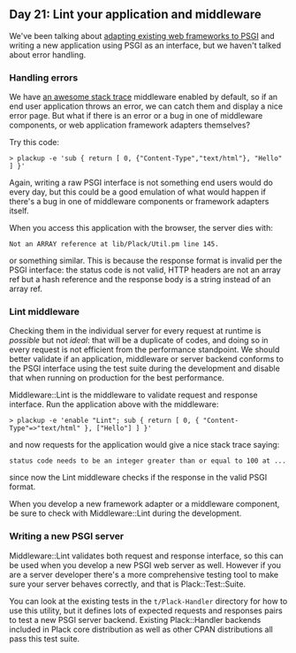 ## Day 21: Lint your application and middleware

We've been talking about [adapting existing web frameworks to PSGI](http://advent.plackperl.org/2009/12/day-8-adapting-web-frameworks-to-psgi.html) and writing a new application using PSGI as an interface, but we haven't talked about error handling. 

### Handling errors

We have [an awesome stack trace](http://advent.plackperl.org/2009/12/day-3-using-plackup.html) middleware enabled by default, so if an end user application throws an error, we can catch them and display a nice error page. But what if there is an error or a bug in one of middleware components, or web application framework adapters themselves?

Try this code:

    > plackup -e 'sub { return [ 0, {"Content-Type","text/html"}, "Hello" ] }'

Again, writing a raw PSGI interface is not something end users would do every day, but this could be a good emulation of what would happen if there's a bug in one of middleware components or framework adapters itself.

When you access this application with the browser, the server dies with:

    Not an ARRAY reference at lib/Plack/Util.pm line 145.

or something similar. This is because the response format is invalid per the PSGI interface: the status code is not valid, HTTP headers are not an array ref but a hash reference and the response body is a string instead of an array ref.

### Lint middleware

Checking them in the individual server for every request at runtime is *possible* but not *ideal*: that will be a duplicate of codes, and doing so in every request is not efficient from the performance standpoint. We should better validate if an application, middleware or server backend conforms to the PSGI interface using the test suite during the development and disable that when running on production for the best performance.

Middleware::Lint is the middleware to validate request and response interface. Run the application above with the middleware:

    > plackup -e 'enable "Lint"; sub { return [ 0, { "Content-Type"=>"text/html" }, ["Hello"] ] }'

and now requests for the application would give a nice stack trace saying:

    status code needs to be an integer greater than or equal to 100 at ...

since now the Lint middleware checks if the response in the valid PSGI format.

When you develop a new framework adapter or a middleware component, be sure to check with Middleware::Lint during the development. 

### Writing a new PSGI server

Middleware::Lint validates both request and response interface, so this can be used when you develop a new PSGI web server as well. However if you are a server developer there's a more comprehensive testing tool to make sure your server behaves correctly, and that is Plack::Test::Suite.

You can look at the existing tests in the `t/Plack-Handler` directory for how to use this utility, but it defines lots of expected requests and responses pairs to test a new PSGI server backend. Existing Plack::Handler backends included in Plack core distribution as well as other CPAN distributions all pass this test suite.
